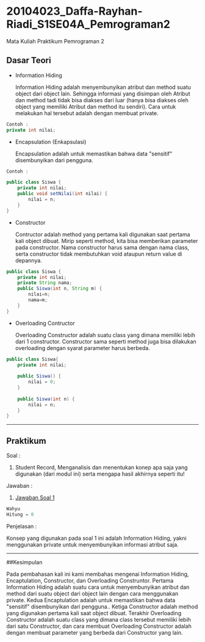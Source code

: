 # 20104023_Daffa-Rayhan-Riadi_S1SE04A_Pemrograman2
Mata Kuliah Praktikum Pemrograman 2

## Dasar Teori
* Information Hiding
    
    Information Hiding adalah menyembunyikan atribut dan method suatu object dari object lain. Sehingga informasi yang disimpan oleh Atribut dan method tadi tidak bisa diakses dari luar (hanya bisa diakses oleh object yang memiliki Atribut dan method itu sendiri). Cara untuk melakukan hal tersebut adalah dengan membuat private.
````java
Contoh :
private int nilai;
````
* Encapsulation (Enkapsulasi)

    Encapsulation adalah untuk memastikan bahwa data "sensitif" disembunyikan dari pengguna. 
````java
Contoh :

public class Siswa {
    private int nilai;
    public void setNilai(int nilai) {
        nilai = n;
    }
}
````

* Constructor

    Contructor adalah method yang pertama kali digunakan saat pertama kali object dibuat. Mirip seperti method, kita bisa memberikan parameter pada constructor. Nama constructor harus sama dengan nama class, serta constructor tidak membutuhkan void ataupun return value di depannya.

````java
public class Siswa {
    private int nilai;
    private String nama;
    public Siswa(int n, String m) {
        nilai=n;
        nama=m;
    }
}
````
* Overloading Contructor

    Overloading Constructor adalah suatu class yang dimana memiliki lebih dari 1 constructor. Constructor sama seperti method juga bisa dilakukan overloading dengan syarat parameter harus berbeda.

````java
public class Siswa{
    private int nilai;
    
    public Siswa() {
        nilai = 0;
    }
    
    public Siswa(int n) {
        nilai = n;
    }
}
````

<hr>

## Praktikum
Soal : 
1. Student Record, Menganalisis dan menentukan konep apa saja yang digunakan (dari modul ini) serta mengapa hasil akhirnya seperti itu!

Jawaban :
1. [Jawaban Soal 1](https://github.com/Daffarr/20104023_Daffa-Rayhan-Riadi_S1SE04A_Pemrograman2/tree/modul4/src/modul4/Latihan)
````java
Wahyu
Hitung = 0
````

Penjelasan : 

Konsep yang digunakan pada soal 1 ini adalah Information Hiding, yakni menggunakan private untuk menyembunyikan informasi atribut saja.

<hr>

##Kesimpulan

Pada pembahasan kali ini kami membahas mengenai Information Hiding, Encaptulation, Constructor, dan Overloading Construntor. Pertama Information Hiding adalah suatu cara untuk menyembunyikan atribut dan method dari suatu object dari object lain dengan cara menggunakan private. Kedua Encaptulation adalah untuk memastikan bahwa data "sensitif" disembunyikan dari pengguna.. Ketiga Constructor adalah method yang digunakan pertama kali saat object dibuat. Terakhir Overloading Constructor adalah suatu class yang dimana class tersebut memiliki lebih dari satu Constructor, dan cara membuat Overloading Constructor adalah dengan membuat parameter yang berbeda dari Constructor yang lain. 
